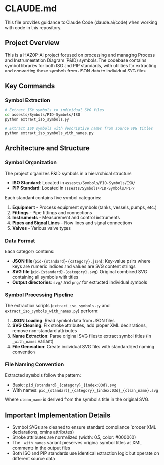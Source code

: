 # CLAUDE.md

This file provides guidance to Claude Code (claude.ai/code) when working with code in this repository.

## Project Overview

This is a HAZOP-AI project focused on processing and managing Process and Instrumentation Diagram (P&ID) symbols. The codebase contains symbol libraries for both ISO and PIP standards, with utilities for extracting and converting these symbols from JSON data to individual SVG files.

## Key Commands

### Symbol Extraction
```bash
# Extract ISO symbols to individual SVG files
cd assests/Symbols/PID-Symbols/ISO
python extract_iso_symbols.py

# Extract ISO symbols with descriptive names from source SVG titles
python extract_iso_symbols_with_names.py
```

## Architecture and Structure

### Symbol Organization
The project organizes P&ID symbols in a hierarchical structure:
- **ISO Standard**: Located in `assests/Symbols/PID-Symbols/ISO/`
- **PIP Standard**: Located in `assests/Symbols/PID-Symbols/PIP/`

Each standard contains five symbol categories:
1. **Equipment** - Process equipment symbols (tanks, vessels, pumps, etc.)
2. **Fittings** - Pipe fittings and connections
3. **Instruments** - Measurement and control instruments
4. **Pipes and Signal Lines** - Flow lines and signal connections
5. **Valves** - Various valve types

### Data Format
Each category contains:
- **JSON file** (`pid-{standard}-{category}.json`): Key-value pairs where keys are numeric indices and values are SVG content strings
- **SVG file** (`pid-{standard}-{category}.svg`): Original combined SVG containing all symbols with titles
- **Output directories**: `svg/` and `png/` for extracted individual symbols

### Symbol Processing Pipeline
The extraction scripts (`extract_iso_symbols.py` and `extract_iso_symbols_with_names.py`) perform:
1. **JSON Loading**: Read symbol data from JSON files
2. **SVG Cleaning**: Fix stroke attributes, add proper XML declarations, remove non-standard attributes
3. **Name Extraction**: Parse original SVG files to extract symbol titles (in `_with_names` variant)
4. **File Generation**: Create individual SVG files with standardized naming convention

### File Naming Convention
Extracted symbols follow the pattern:
- Basic: `pid_{standard}_{category}_{index:03d}.svg`
- With names: `pid_{standard}_{category}_{index:03d}_{clean_name}.svg`

Where `clean_name` is derived from the symbol's title in the original SVG.

## Important Implementation Details

- Symbol SVGs are cleaned to ensure standard compliance (proper XML declarations, xmlns attributes)
- Stroke attributes are normalized (width: 0.5, color: #000000)
- The `_with_names` variant preserves original symbol titles as XML comments in the output files
- Both ISO and PIP standards use identical extraction logic but operate on different source data